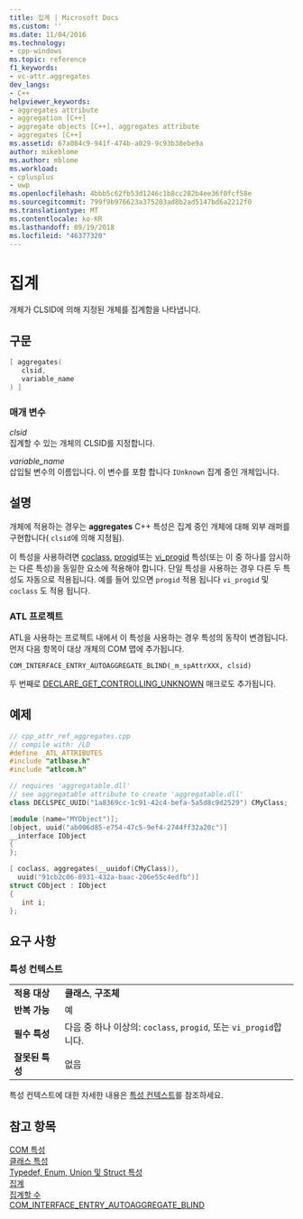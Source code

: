 ```yaml
---
title: 집계 | Microsoft Docs
ms.custom: ''
ms.date: 11/04/2016
ms.technology:
- cpp-windows
ms.topic: reference
f1_keywords:
- vc-attr.aggregates
dev_langs:
- C++
helpviewer_keywords:
- aggregates attribute
- aggregation [C++]
- aggregate objects [C++], aggregates attribute
- aggregates [C++]
ms.assetid: 67a084c9-941f-474b-a029-9c93b38ebe9a
author: mikeblome
ms.author: mblome
ms.workload:
- cplusplus
- uwp
ms.openlocfilehash: 4bbb5c62fb53d1246c1b8cc282b4ee36f0fcf58e
ms.sourcegitcommit: 799f9b976623a375203ad8b2ad5147bd6a2212f0
ms.translationtype: MT
ms.contentlocale: ko-KR
ms.lasthandoff: 09/19/2018
ms.locfileid: "46377320"
---
```

# <a name="aggregates"></a>집계

개체가 CLSID에 의해 지정된 개체를 집계함을 나타냅니다.

## <a name="syntax"></a>구문

```cpp
[ aggregates(
   clsid,
   variable_name
) ]
```

### <a name="parameters"></a>매개 변수

*clsid*<br/>
집계할 수 있는 개체의 CLSID를 지정합니다.

*variable_name*<br/>
삽입될 변수의 이름입니다. 이 변수를 포함 합니다 `IUnknown` 집계 중인 개체입니다.

## <a name="remarks"></a>설명

개체에 적용하는 경우는 **aggregates** C++ 특성은 집계 중인 개체에 대해 외부 래퍼를 구현합니다( `clsid`에 의해 지정됨).

이 특성을 사용하려면 [coclass](../windows/coclass.md), [progid](../windows/progid.md)또는 [vi_progid](../windows/vi-progid.md) 특성(또는 이 중 하나를 암시하는 다른 특성)을 동일한 요소에 적용해야 합니다. 단일 특성을 사용하는 경우 다른 두 특성도 자동으로 적용됩니다. 예를 들어 있으면 `progid` 적용 됩니다 `vi_progid` 및 `coclass` 도 적용 됩니다.

### <a name="atl-projects"></a>ATL 프로젝트

ATL을 사용하는 프로젝트 내에서 이 특성을 사용하는 경우 특성의 동작이 변경됩니다. 먼저 다음 항목이 대상 개체의 COM 맵에 추가됩니다.

```
COM_INTERFACE_ENTRY_AUTOAGGREGATE_BLIND(_m_spAttrXXX, clsid)  
```

두 번째로 [DECLARE_GET_CONTROLLING_UNKNOWN](../atl/reference/aggregation-and-class-factory-macros.md#declare_get_controlling_unknown) 매크로도 추가됩니다.

## <a name="example"></a>예제

```cpp
// cpp_attr_ref_aggregates.cpp
// compile with: /LD
#define _ATL_ATTRIBUTES
#include "atlbase.h"
#include "atlcom.h"

// requires 'aggregatable.dll'
// see aggregatable attribute to create 'aggregatable.dll'
class DECLSPEC_UUID("1a8369cc-1c91-42c4-befa-5a5d8c9d2529") CMyClass;

[module (name="MYObject")];
[object, uuid("ab006d85-e754-47c5-9ef4-2744ff32a20c")]
__interface IObject
{
};

[ coclass, aggregates(__uuidof(CMyClass)),
  uuid("91cb2c06-8931-432a-baac-206e55c4edfb")]
struct CObject : IObject
{
   int i;
};
```

## <a name="requirements"></a>요구 사항

### <a name="attribute-context"></a>특성 컨텍스트

|||
|-|-|
|**적용 대상**|**클래스**, **구조체**|
|**반복 가능**|예|
|**필수 특성**|다음 중 하나 이상의: `coclass`, `progid`, 또는 `vi_progid`합니다.|
|**잘못된 특성**|없음|

특성 컨텍스트에 대한 자세한 내용은 [특성 컨텍스트](../windows/attribute-contexts.md)를 참조하세요.

## <a name="see-also"></a>참고 항목

[COM 특성](../windows/com-attributes.md)<br/>
[클래스 특성](../windows/class-attributes.md)<br/>
[Typedef, Enum, Union 및 Struct 특성](../windows/typedef-enum-union-and-struct-attributes.md)<br/>
[집계](/windows/desktop/com/aggregation)<br/>
[집계할 수](/windows/desktop/Midl/aggregatable)<br/>
[COM_INTERFACE_ENTRY_AUTOAGGREGATE_BLIND](../atl/reference/com-interface-entry-macros.md#com_interface_entry_autoaggregate_blind)  